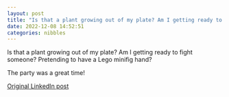 ```yaml
---
layout: post
title: "Is that a plant growing out of my plate? Am I getting ready to fight someone? Pretending to have a Lego minifig hand?"
date: 2022-12-08 14:52:51
categories: nibbles
---
```


Is that a plant growing out of my plate? Am I getting ready to fight someone? Pretending to have a Lego minifig hand?

The party was a great time!

[Original LinkedIn post](https://www.linkedin.com/feed/update/urn%3Ali%3Ashare%3A7006631687405154305)
